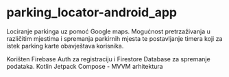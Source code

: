 # parking_locator-android_app

Lociranje parkinga uz pomoć Google maps. Mogućnost pretrzaživanja u različitim mjestima i spremanja parkirnih mjesta te postavljanje timera koji za istek parking karte obavještava korisnika. 

Korišten Firebase Auth za registraciju i Firestore Database za spremanje podataka. 
Kotlin Jetpack Compose - MVVM arhitektura
